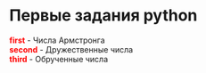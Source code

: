 <h1>Первые задания python</h1>
<b>first</b> - Числа Армстронга<br>
<b>second</b> - Дружественные числа<br>
<b>third</b> - Обрученные числа<br>

<style type="text/css">
	b{
		color: red;
	}
</style>